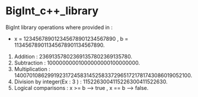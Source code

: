 # BigInt_c++_library
BigInt library operations where provided in :
- x = 123456789012345678901234567890 , b = 113456789011345678901134567890.
1. Addition : 236913578023691357802369135780.
2. Subtraction : 10000000001000000000100000000.
4. Multiplication : 14007010862991923172458314525833729651721781743086019052100.
5. Division by integer(Ex : 3 ) : 1152263004115226300411522630.
6. Logical comparisons : x >= b --> true , x == b --> false.
